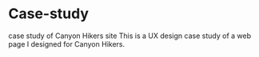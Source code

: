 # Case-study
case study of Canyon Hikers site
This is a UX design case study of a web page I designed for Canyon Hikers.
